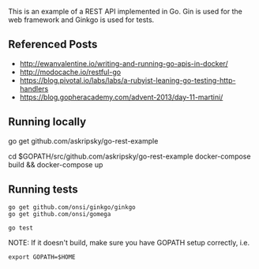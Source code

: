 This is an example of a REST API implemented in Go.  Gin is used for the web framework and Ginkgo is used for tests.

## Referenced Posts
 * http://ewanvalentine.io/writing-and-running-go-apis-in-docker/
 * http://modocache.io/restful-go
 * https://blog.pivotal.io/labs/labs/a-rubyist-leaning-go-testing-http-handlers
 * https://blog.gopheracademy.com/advent-2013/day-11-martini/

## Running locally
go get github.com/askripsky/go-rest-example

cd $GOPATH/src/github.com/askripsky/go-rest-example
docker-compose build && docker-compose up

## Running tests

```
go get github.com/onsi/ginkgo/ginkgo
go get github.com/onsi/gomega

go test
```

NOTE: If it doesn't build, make sure you have GOPATH setup correctly, i.e.
```
export GOPATH=$HOME
```
